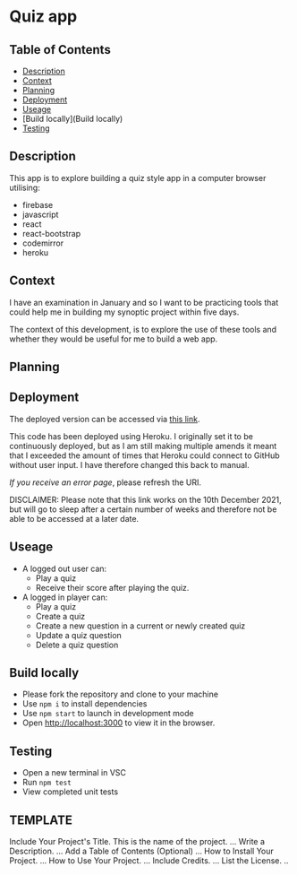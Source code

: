 # Quiz app

## Table of Contents
- [Description](#Description)
- [Context](#Context)
- [Planning](#Planning)
- [Deployment](#Deployment)
- [Useage](Useage)
- [Build locally](Build locally)
- [Testing](Testing)


## Description
This app is to explore building a quiz style app in a computer browser utilising:
- firebase
- javascript
- react
- react-bootstrap
- codemirror
- heroku

## Context
I have an examination in January and so I want to be practicing tools that could help me in building my synoptic project within five days.

The context of this development, is to explore the use of these tools and whether they would be useful for me to build a web app.  

## Planning



## Deployment

The deployed version can be accessed via [this link](https://pure-forest-58835.herokuapp.com/). 

This code has been deployed using Heroku. I originally set it to be continuously deployed, but as I am still making multiple amends it meant that I exceeded the amount of times that Heroku could connect to GitHub without user input. I have therefore changed this back to manual. 

*If you receive an error page*, please refresh the URI. 

DISCLAIMER: Please note that this link works on the 10th December 2021, but will go to sleep after a certain number of weeks and therefore not be able to be accessed at a later date.

## Useage

- A logged out user can: 
  - Play a quiz 
  - Receive their score after playing the quiz.
- A logged in player can:
  - Play a quiz
  - Create a quiz
  - Create a new question in a current or newly created quiz
  - Update a quiz question
  - Delete a quiz question


## Build locally

- Please fork the repository and clone to your machine
- Use `npm i` to install dependencies
- Use `npm start` to launch in development mode
- Open [http://localhost:3000](http://localhost:3000) to view it in the browser.

## Testing

- Open a new terminal in VSC
- Run `npm test`
- View completed unit tests


## TEMPLATE
Include Your Project's Title. This is the name of the project. ... Write a Description. ... Add a Table of Contents (Optional) ... How to Install Your Project. ... How to Use Your Project. ... Include Credits. ... List the License. ..
